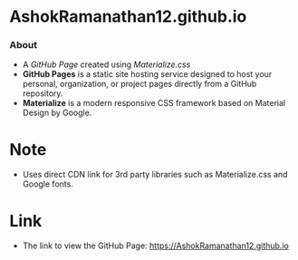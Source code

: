 # AshokRamanathan12.github.io

### About

- A *GitHub Page* created using *Materialize.css*
- **GitHub Pages** is a static site hosting service designed to host your personal, organization, or project pages directly from a GitHub repository.
- **Materialize** is a modern responsive CSS framework based on Material Design by Google.

# Note
- Uses direct CDN link for 3rd party libraries such as Materialize.css and Google fonts.

# Link
- The link to view the GitHub Page: https://AshokRamanathan12.github.io
